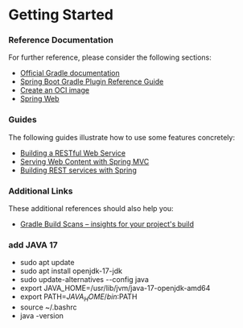 # Getting Started

### Reference Documentation
For further reference, please consider the following sections:

* [Official Gradle documentation](https://docs.gradle.org)
* [Spring Boot Gradle Plugin Reference Guide](https://docs.spring.io/spring-boot/3.5.7-SNAPSHOT/gradle-plugin)
* [Create an OCI image](https://docs.spring.io/spring-boot/3.5.7-SNAPSHOT/gradle-plugin/packaging-oci-image.html)
* [Spring Web](https://docs.spring.io/spring-boot/3.5.7-SNAPSHOT/reference/web/servlet.html)

### Guides
The following guides illustrate how to use some features concretely:

* [Building a RESTful Web Service](https://spring.io/guides/gs/rest-service/)
* [Serving Web Content with Spring MVC](https://spring.io/guides/gs/serving-web-content/)
* [Building REST services with Spring](https://spring.io/guides/tutorials/rest/)

### Additional Links
These additional references should also help you:

* [Gradle Build Scans – insights for your project's build](https://scans.gradle.com#gradle)


### add JAVA 17
* sudo apt update
* sudo apt install openjdk-17-jdk
* sudo update-alternatives --config java
* export JAVA_HOME=/usr/lib/jvm/java-17-openjdk-amd64
* export PATH=$JAVA_HOME/bin:$PATH
* source ~/.bashrc
* java -version